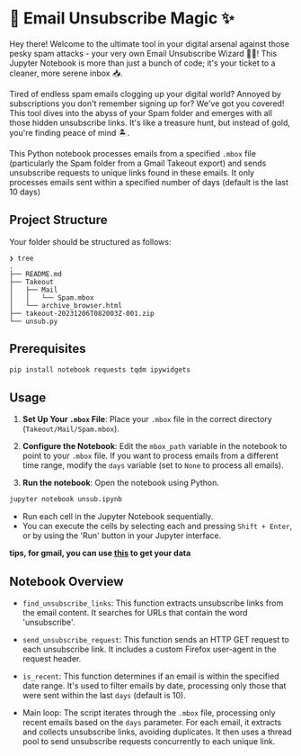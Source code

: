 # 🚀 Email Unsubscribe Magic ✨

Hey there! Welcome to the ultimate tool in your digital arsenal against those pesky spam attacks - your very own Email Unsubscribe Wizard 🧙‍♂️! This Jupyter Notebook is more than just a bunch of code; it's your ticket to a cleaner, more serene inbox 📥.

Tired of endless spam emails clogging up your digital world? Annoyed by subscriptions you don't remember signing up for? We've got you covered! This tool dives into the abyss of your Spam folder and emerges with all those hidden unsubscribe links. It's like a treasure hunt, but instead of gold, you're finding peace of mind 🏝️.

This Python notebook processes emails from a specified `.mbox` file (particularly the Spam folder from a Gmail Takeout export) and sends unsubscribe requests to unique links found in these emails. It only processes emails sent within a specified number of days (default is the last 10 days)

## Project Structure

Your folder should be structured as follows:

```
❯ tree
.
├── README.md
├── Takeout
│   ├── Mail
│   │   └── Spam.mbox
│   └── archive_browser.html
├── takeout-20231206T082003Z-001.zip
└── unsub.py

```

## Prerequisites

```bash
pip install notebook requests tqdm ipywidgets
```

## Usage

1. **Set Up Your `.mbox` File**: Place your `.mbox` file in the correct directory (`Takeout/Mail/Spam.mbox`).

2. **Configure the Notebook**: Edit the `mbox_path` variable in the notebook to point to your `.mbox` file. If you want to process emails from a different time range, modify the `days` variable (set to `None` to process all emails).

3. **Run the notebook**: Open the notebook using Python.

```bash
jupyter notebook unsub.ipynb
```

   - Run each cell in the Jupyter Notebook sequentially.
   - You can execute the cells by selecting each and pressing `Shift + Enter`, or by using the 'Run' button in your Jupyter interface.

**tips, for gmail, you can use [this](https://support.google.com/accounts/answer/3024190?hl=en) to get your data**


## Notebook Overview

- `find_unsubscribe_links`: This function extracts unsubscribe links from the email content. It searches for URLs that contain the word 'unsubscribe'.

- `send_unsubscribe_request`: This function sends an HTTP GET request to each unsubscribe link. It includes a custom Firefox user-agent in the request header.

- `is_recent`: This function determines if an email is within the specified date range. It's used to filter emails by date, processing only those that were sent within the last `days` (default is 10).

- Main loop: The script iterates through the `.mbox` file, processing only recent emails based on the `days` parameter. For each email, it extracts and collects unsubscribe links, avoiding duplicates. It then uses a thread pool to send unsubscribe requests concurrently to each unique link.
